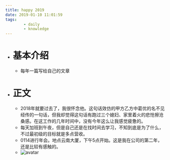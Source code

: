 ```yaml
---
title: happy 2019
date: 2019-01-10 11:01:59
tags:
        - daily
        - knowledge
---
```

* # 基本介绍
    * 每年一篇写给自己的文章
* # 正文
    * 2018年就要过去了，我很怀念他。这句话效仿的甲方乙方中葛优的名不见经传的一句话，但我却觉得这句话有跑过三个媳妇、家里着火的悲怆擦沧桑感。在这工作的几年时间中，没有今年这么让我感觉疲惫的。
    * 每天加班到午夜，但是自己还是在找时间去学习，不知到底是为了什么，不过最初级的目标就是多点营收。
    * 0114进行年会。地点云南大厦，下午5点开始。这是我在公司的第二年，还是比较有感触的。
    * ![avatar](https://www.baidu.com/img/bd_logo1.png?where=super)